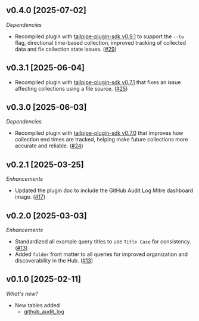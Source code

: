 ## v0.4.0 [2025-07-02]

_Dependencies_

- Recompiled plugin with [tailpipe-plugin-sdk v0.9.1](https://github.com/turbot/tailpipe-plugin-sdk/blob/develop/CHANGELOG.md#v091-2025-07-02) to support the `--to` flag, directional time-based collection, improved tracking of collected data and fix collection state issues. ([#29](https://github.com/turbot/tailpipe-plugin-github/pull/29))

## v0.3.1 [2025-06-04]

- Recompiled plugin with [tailpipe-plugin-sdk v0.7.1](https://github.com/turbot/tailpipe-plugin-sdk/blob/develop/CHANGELOG.md#v071-2025-06-04) that fixes an issue affecting collections using a file source. ([#25](https://github.com/turbot/tailpipe-plugin-github/pull/25))

## v0.3.0 [2025-06-03]

_Dependencies_

- Recompiled plugin with [tailpipe-plugin-sdk v0.7.0](https://github.com/turbot/tailpipe-plugin-sdk/blob/develop/CHANGELOG.md#v070-2025-06-03) that improves how collection end times are tracked, helping make future collections more accurate and reliable. ([#24](https://github.com/turbot/tailpipe-plugin-github/pull/24))

## v0.2.1 [2025-03-25]

_Enhancements_

- Updated the plugin doc to include the GitHub Audit Log Mitre dashboard image. ([#17](https://github.com/turbot/tailpipe-plugin-github/pull/17))

## v0.2.0 [2025-03-03]

_Enhancements_

- Standardized all example query titles to use `Title Case` for consistency. ([#13](https://github.com/turbot/tailpipe-plugin-github/pull/13))
- Added `folder` front matter to all queries for improved organization and discoverability in the Hub. ([#13](https://github.com/turbot/tailpipe-plugin-github/pull/13))

## v0.1.0 [2025-02-11]

_What's new?_

- New tables added
  - [github_audit_log](https://hub.tailpipe.io/plugins/turbot/github/tables/github_audit_log)
